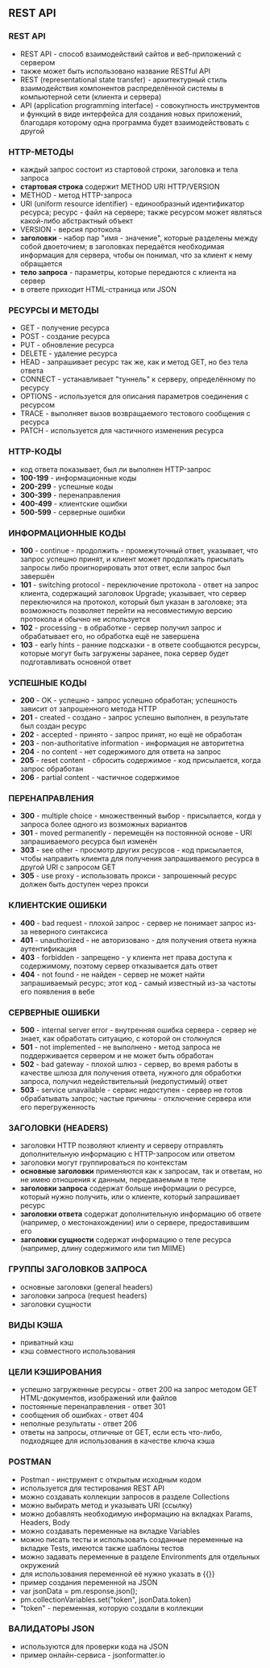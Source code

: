 ## REST API

### REST API
* REST API - способ взаимодействий сайтов и веб-приложений с сервером
* также может быть использовано название RESTful API
* REST (representational state transfer) - архитектурный стиль взаимодействия компонентов распределённой системы в компьютерной сети (клиента и сервера)
* API (application programming interface) - совокупность инструментов и функций в виде интерфейса для создания новых приложений, благодаря которому одна программа будет взаимодействовать с другой

### HTTP-МЕТОДЫ
* каждый запрос состоит из стартовой строки, заголовка и тела запроса
* **стартовая строка** содержит METHOD URI HTTP/VERSION
* METHOD - метод HTTP-запроса
* URI (uniform resource identifier) - единообразный идентификатор ресурса; ресурс - файл на сервере; также ресурсом может являться какой-либо абстрактный объект
* VERSION - версия протокола
* **заголовки** - набор пар "имя - значение", которые разделены между собой двоеточием; в заголовках передаётся необходимая информация для сервера, чтобы он понимал, что за клиент к нему обращается
* **тело запроса** - параметры, которые передаются с клиента на сервер
* в ответе приходит HTML-страница или JSON

### РЕСУРСЫ И МЕТОДЫ
* GET - получение ресурса
* POST - создание ресурса
* PUT - обновление ресурса
* DELETE - удаление ресурса
* HEAD - запрашивает ресурс так же, как и метод GET, но без тела ответа
* CONNECT - устанавливает "туннель" к серверу, определённому по ресурсу
* OPTIONS - используется для описания параметров соединения с ресурсом
* TRACE - выполняет вызов возвращаемого тестового сообщения с ресурса
* PATCH - используется для частичного изменения ресурса

### HTTP-КОДЫ
* код ответа показывает, был ли выполнен HTTP-запрос
* **100-199** - информационные коды
* **200-299** - успешные коды
* **300-399** - перенаправления
* **400-499** - клиентские ошибки
* **500-599** - серверные ошибки

### ИНФОРМАЦИОННЫЕ КОДЫ
* **100** - continue - продолжить - промежуточный ответ, указывает, что запрос успешно принят, и клиент может продолжать присылать запросы либо проигнорировать этот ответ, если запрос был завершён
* **101** - switching protocol - переключение протокола - ответ на запрос клиента, содержащий заголовок Upgrade; указывает, что сервер переключился на протокол, который был указан в заголовке; эта возможность позволяет перейти на несовместимую версию протокола и обычно не используется
* **102** - processing - в обработке - сервер получил запрос и обрабатывает его, но обработка ещё не завершена
* **103** - early hints - ранние подсказки - в ответе сообщаются ресурсы, которые могут быть загружены заранее, пока сервер будет подготавливать основной ответ

### УСПЕШНЫЕ КОДЫ
* **200** - OK - успешно - запрос успешно обработан; успешность зависит от запрошенного метода HTTP
* **201** - created - создано - запрос успешно выполнен, в результате был создан ресурс
* **202** - accepted - принято - запрос принят, но ещё не обработан
* **203** - non-authoritative information - информация не авторитетна
* **204** - no content - нет содержимого для ответа на запрос
* **205** - reset content - сбросить содержимое - код присылается, когда запрос обработан
* **206** - partial content - частичное содержимое

### ПЕРЕНАПРАВЛЕНИЯ
* **300** - multiple choice - множественный выбор - присылается, когда у запроса более одного из возможных вариантов  
* **301** - moved permanently - перемещён на постоянной основе - URI запрашиваемого ресурса был изменён
* **303** - see other - просмотр других ресурсов - код присылается, чтобы направить клиента для получения запрашиваемого ресурса в другой URI с запросом GET
* **305** - use proxy - использовать прокси - запрошенный ресурс должен быть доступен через прокси

### КЛИЕНТСКИЕ ОШИБКИ
* **400** - bad request - плохой запрос - сервер не понимает запрос из-за неверного синтаксиса
* **401** - unauthorized - не авторизовано - для получения ответа нужна аутентификация
* **403** - forbidden - запрещено - у клиента нет права доступа к содержимому, поэтому сервер отказывается дать ответ
* **404** - not found - не найден - сервер не может найти запрашиваемый ресурс; этот код - самый известный из-за частоты его появления в вебе

### СЕРВЕРНЫЕ ОШИБКИ
* **500** - internal server error - внутренняя ошибка сервера - сервер не знает, как обработать ситуацию, с которой он столкнулся
* **501** - not implemented - не выполнено - метод запроса не поддерживается сервером и не может быть обработан
* **502** - bad gateway - плохой шлюз - сервер, во время работы в качестве шлюза для получения ответа, нужного для обработки запроса, получил недействительный (недопустимый) ответ
* **503** - service unavailable - сервис недоступен - сервер не готов обрабатывать запрос; частые причины - отключение сервера или его перегруженность

### ЗАГОЛОВКИ (HEADERS)
* заголовки HTTP позволяют клиенту и серверу отправлять дополнительную информацию с HTTP-запросом или ответом
* заголовки могут группироваться по контекстам
* **основные заголовки** применяются как к запросам, так и ответам, но не имею отношения к данным, передаваемым в теле
* **заголовки запроса** содержат больше информации о ресурсе, который нужно получить, или о клиенте, который запрашивает ресурс
* **заголовки ответа** содержат дополнительную информацию об ответе (например, о местонахождении) или о сервере, предоставившим его
* **заголовки сущности** содержат информацию о теле ресурса (например, длину содержимого или тип MIIME)

### ГРУППЫ ЗАГОЛОВКОВ ЗАПРОСА
* основные заголовки (general headers)
* заголовки запроса (request headers)
* заголовки сущности

### ВИДЫ КЭША
* приватный кэш
* кэш совместного использования

### ЦЕЛИ КЭШИРОВАНИЯ
* успешно загруженные ресурсы - ответ 200 на запрос методом GET HTML-документов, изображений или файлов
* постоянные перенаправления - ответ 301
* сообщения об ошибках - ответ 404
* неполные результаты - ответ 206
* ответы на запросы, отличные от GET, если есть что-либо, подходящее для использования в качестве ключа кэша

### POSTMAN
* Postman - инструмент с открытым исходным кодом
* используется для тестирования REST API
* можно создавать коллекции запросов в разделе Collections
* можно выбирать метод и указывать URI (ссылку)
* можно добавлять необходимую информацию на вкладках Params, Headers, Body
* можно создавать переменные на вкладке Variables
* можно писать тесты и использовать созданные переменные на вкладке Tests, имеются также шаблоны тестов
* можно задавать переменные в разделе Environments для отдельных окружений
* для использования переменной её нужно указать в {{}}
* пример создания переменной на JSON
* var jsonData = pm.response.json();
* pm.collectionVariables.set("token", jsonData.token)
* "token" - переменная, которую создали в коллекции

### ВАЛИДАТОРЫ JSON
* используются для проверки кода на JSON
* пример онлайн-сервиса - jsonformatter.io
